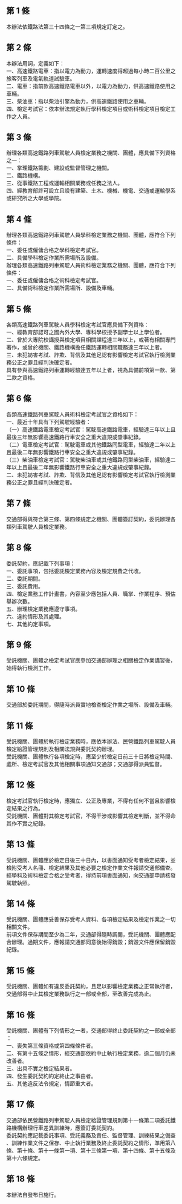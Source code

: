 第 1 條
-------
本辦法依鐵路法第三十四條之一第三項規定訂定之。

第 2 條
-------
本辦法用詞，定義如下：  
一、高速鐵路電車：指以電力為動力，運轉速度得超過每小時二百公里之  
    旅客列車及電氣軌道試驗車。  
二、電車：指前款高速鐵路電車以外，以電力為動力，供高速鐵路使用之  
    車輛。  
三、柴油車：指以柴油引擎為動力，供高速鐵路使用之車輛。  
四、檢定考試官：依本辦法規定執行學科檢定項目或術科檢定項目檢定工  
    作之人員。

第 3 條
-------
辦理各類高速鐵路列車駕駛人員檢定業務之機關、團體，應具備下列資格  
之一：  
一、掌理鐵路籌劃、建設或監督管理之機關。  
二、鐵路機構。  
三、從事鐵路工程或運輸相關業務或任務之法人。  
四、經教育部許可設立且設有建築、土木、機械、機電、交通或運輸學系  
    或研究所之大學或學院。

第 4 條
-------
辦理各類高速鐵路列車駕駛人員學科檢定業務之機關、團體，應符合下列  
條件：  
一、委任或僱傭合格之學科檢定考試官。  
二、具備學科檢定作業所需場所及設備。  
辦理各類高速鐵路列車駕駛人員術科檢定業務之機關、團體，應符合下列  
條件：  
一、委任或僱傭合格之術科檢定考試官。  
二、具備術科檢定作業所需場所、設備及車輛。

第 5 條
-------
各類高速鐵路列車駕駛人員學科檢定考試官應具備下列資格：  
一、經教育部認可之國內外大學、專科學校授予副學士以上學位者。  
二、曾於大專院校講授與檢定項目相關課程達三年以上，或著有相關專門  
    著作，或曾於機關、鐵路機構擔任鐵路運轉相關職務達三年以上者。  
三、未犯妨害考試、詐欺、背信及其他足認有影響檢定考試官執行檢測業  
    務公正之罪且經判決確定者。  
具有參與高速鐵路列車運轉經驗達五年以上者，視為具備前項第一款、第  
二款之資格。

第 6 條
-------
各類高速鐵路列車駕駛人員術科檢定考試官之資格如下：  
一、最近十年具有下列駕駛經驗者：  
（一）高速鐵路電車檢定考試官：駕駛高速鐵路電車，經驗達三年以上且  
      最後三年無影響高速鐵路行車安全之重大違規或肇事紀錄。  
（二）電車檢定考試官：駕駛電車或其他鐵路同型電車，經驗達二年以上  
      且最後二年無影響鐵路行車安全之重大違規或肇事紀錄。  
（三）柴油車檢定考試官：駕駛柴油車或其他鐵路同型柴油車，經驗達二  
      年以上且最後二年無影響鐵路行車安全之重大違規或肇事紀錄。  
二、未犯妨害考試、詐欺、背信及其他足認有影響檢定考試官執行檢測業  
    務公正之罪且經判決確定者。

第 7 條
-------
交通部得與符合第三條、第四條規定之機關、團體簽訂契約，委託辦理各  
類列車駕駛人員檢定業務。

第 8 條
-------
委託契約，應記載下列事項：  
一、委託事項，包括委託檢定業務內容及檢定規費之代收。  
二、委託期間。  
三、委託費用。  
四、檢定業務工作計畫書，內容至少應包括人員、職掌、作業程序、預估  
    舉辦次數。  
五、辦理檢定業務應遵守事項。  
六、違約情形及其處理。  
七、其他約定事項。

第 9 條
-------
受託機關、團體之檢定考試官應參加交通部辦理之相關檢定作業講習後，  
始得執行檢測工作。

第 10 條
--------
交通部於委託期間，得隨時派員實地檢查檢定作業之場所、設備及車輛。

第 11 條
--------
受託機關、團體於執行檢定業務時，應依本辦法、民營鐵路列車駕駛人員  
檢定給證管理規則及相關法規與委託契約辦理。  
受託機關、團體執行各項檢定時，應至少於檢定日前三十日將檢定時間、  
處所、檢定考試官及其他相關事項通知交通部；交通部得派員監督。

第 12 條
--------
檢定考試官執行檢定時，應獨立、公正及專業，不得有任何不當且影響檢  
定結果之行為。  
受託機關、團體對其檢定考試官，不得干涉或影響其檢定判斷，並不得命  
其作不實之紀錄。

第 13 條
--------
受託機關、團體應於檢定日後三十日內，以書面通知受考者檢定結果，並  
檢附受考人名冊、檢定結果及其他必要之檢定作業文件報請交通部備查。  
經學科及術科檢定合格之受考者，得持前項書面通知，向交通部申請核發  
駕駛執照。

第 14 條
--------
受託機關、團體應妥善保存受考人資料、各項檢定結果及檢定作業之一切  
相關文件。  
前項文件保存期間至少為二年，交通部得隨時調閱，受託機關、團體應配  
合辦理。過期文件，應報請交通部同意後始得銷毀；銷毀文件應保留銷毀  
紀錄。

第 15 條
--------
受託機關、團體如有違反委託契約，且足以影響檢定業務之正常執行者，  
交通部得中止其檢定業務執行之一部或全部，至改善完成為止。

第 16 條
--------
受託機關、團體有下列情形之一者，交通部得終止委託契約之一部或全部  
：  
一、喪失第三條資格或第四條條件者。  
二、有第十五條之情形，經交通部依約中止執行檢定業務，逾二個月仍未  
    改善者。  
三、出具不實之檢定結果者。  
四、發生委託契約約定終止之事由者。  
五、其他違反法令規定，情節重大者。

第 17 條
--------
交通部依民營鐵路列車駕駛人員檢定給證管理規則第十一條第二項委託鐵  
路機構辦理行車差異訓練時，應簽訂委託契約。  
委託契約應記載委託事項、受託義務及責任、監督管理、訓練結果之備查  
、訓練作業文件之保存、中止執行業務及終止委託契約之情形，準用第八  
條、第十條、第十一條第一項、第十三條第一項、第十四條、第十五條及  
第十六條規定。

第 18 條
--------
本辦法自發布日施行。

